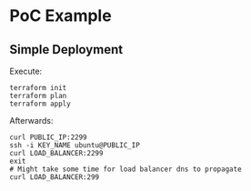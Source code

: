 # PoC Example

## Simple Deployment

Execute:
```
terraform init
terraform plan
terraform apply
```

Afterwards:

```
curl PUBLIC_IP:2299
ssh -i KEY_NAME ubuntu@PUBLIC_IP
curl LOAD_BALANCER:2299
exit
# Might take some time for load balancer dns to propagate
curl LOAD_BALANCER:299
```